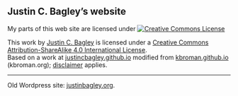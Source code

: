 ## Justin C. Bagley&rsquo;s website


My parts of this web site are licensed under
<a rel="license" href="http://creativecommons.org/licenses/by-sa/4.0/"><img alt="Creative Commons License" style="border-width:0" src="https://i.creativecommons.org/l/by-sa/4.0/88x31.png" /></a>
<br />

This work by <a xmlns:cc="http://creativecommons.org/ns#" href="justinbagley.org" property="cc:attributionName" rel="cc:attributionURL">Justin C. Bagley</a> is licensed under a <a rel="license" href="http://creativecommons.org/licenses/by-sa/4.0/">Creative Commons Attribution-ShareAlike 4.0 International License</a>.<br />Based on a work at <a xmlns:dct="http://purl.org/dc/terms/" href="justincbagley.github.io" rel="dct:source">justincbagley.github.io</a> modified from [kbroman.github.io](https://github.com/kbroman/kbroman.github.io) (kbroman.org); [disclaimer](/pages/disclaimer.md) applies.

---

Old Wordpress site: [justinbagley.org](http://www.justinbagley.org).
